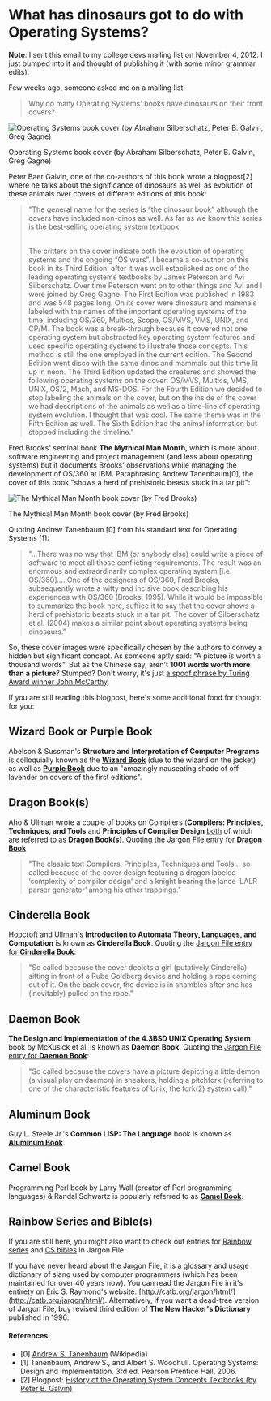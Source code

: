 <h1>What has dinosaurs got to do with Operating Systems?</h1>

**Note**: I sent this email to my college devs mailing list on November 4, 2012. I just bumped into it and thought of publishing it (with some minor grammar edits).

Few weeks ago, someone asked me on a mailing list:
<blockquote>Why do many Operating Systems' books have dinosaurs on their front covers?</blockquote>

<div class="row">
  <div class="hidden-sm col-md-3">
  </div>
  
  <div class="col-sm-12 col-md-6">
    <div class="thumbnail">
      <img class="img-responsive center-block" src="/blog/images/dinOSaurs-1.jpg" alt="Operating Systems book cover (by Abraham Silberschatz, Peter B. Galvin, Greg Gagne)">
      <div class="caption">
        <p>Operating Systems book cover (by Abraham Silberschatz, Peter B. Galvin, Greg Gagne)</p>
      </div>
    </div>
  </div>
  
  <div class="hidden-sm col-md-3">
  </div>
</div>

Peter Baer Galvin, one of the co-authors of this book wrote a blogpost[2] where he talks about the significance of dinosaurs as well as evolution of these animals over covers of different editions of this book:

<blockquote>"The general name for the series is “the dinosaur book” although the covers have included non-dinos as well. As far as we know this series is the best-selling operating system textbook.<br /><br />

The critters on the cover indicate both the evolution of operating systems and the ongoing “OS wars”. I became a co-author on this book in its Third Edition, after it was well established as one of the leading operating systems textbooks by James Peterson and Avi Silberschatz. Over time Peterson went on to other things and Avi and I were joined by Greg Gagne. The First Edition was published in 1983 and was 548 pages long. On its cover were dinosaurs and mammals labeled with the names of the important operating systems of the time, including OS/360, Multics, Scope, OS/MVS, VMS, UNIX, and CP/M. The book was a break-through because it covered not one operating system but abstracted key operating system features and used specific operating systems to illustrate those concepts. This method is still the one employed in the current edition. The Second Edition went disco with the same dinos and mammals but this time lit up in neon. The Third Edition updated the creatures and showed the following operating systems on the cover: OS/MVS, Multics, VMS, UNIX, OS/2, Mach, and MS-DOS. For the Fourth Edition we decided to stop labeling the animals on the cover, but on the inside of the cover we had descriptions of the animals as well as a time-line of operating system evolution. I thought that was cool. The same theme was in the Fifth Edition as well. The Sixth Edition had the animal information but stopped including the timeline."</blockquote>


Fred Brooks' seminal book **The Mythical Man Month**, which is more about software engineering and project management (and less about operating systems) but it documents Brooks' observations while managing the development of OS/360 at IBM. Paraphrasing Andrew Tanenbaum[0], the cover of this book "shows a herd of prehistoric beasts stuck in a tar pit":

<div class="row">
  <div class="hidden-sm col-md-3">
  </div>
  
  <div class="col-sm-12 col-md-6">
    <div class="thumbnail">
      <img class="img-responsive center-block" src="/blog/images/dinOSaurs-2.jpg" alt="The Mythical Man Month book cover (by Fred Brooks)">
      <div class="caption">
        <p>The Mythical Man Month book cover (by Fred Brooks)</p>
      </div>
    </div>
  </div>
  
  <div class="hidden-sm col-md-3">
  </div>
</div>

Quoting Andrew Tanenbaum [0] from his standard text for Operating Systems [1]:
<blockquote>"...There was no way that IBM (or anybody else) could write a piece of software to meet all those conflicting requirements. The result was an enormous and extraordinarily complex operating system [i.e. OS/360].... One of the designers of OS/360, Fred Brooks, subsequently wrote a witty and incisive book describing his experiences with OS/360 (Brooks, 1995). While it would be impossible to summarize the book here, suffice it to say that the cover shows a herd of prehistoric beasts stuck in a tar pit. The cover of Silberschatz et al. (2004) makes a similar point about operating systems being dinosaurs."</blockquote>

So, these cover images were specifically chosen by the authors to convey a hidden but significant concept. As someone aptly said: "A picture is worth a thousand words". But as the Chinese say, aren't **1001 words worth more than a picture**? Stumped? Don't worry, it's just [a spoof phrase by Turing Award winner John McCarthy](https://en.wikipedia.org/w/index.php?title=A_picture_is_worth_a_thousand_words&oldid=855769081#Disagreement).

If you are still reading this blogpost, here's some additional food for thought for you:

## Wizard Book or Purple Book
Abelson & Sussman's **Structure and Interpretation of Computer Programs** is colloquially known as the [**Wizard Book**](http://www.catb.org/jargon/html/W/Wizard-Book.html) (due to the wizard on the jacket) as well as [**Purple Book**](http://www.catb.org/jargon/html/P/Purple-Book.html) due to an "amazingly nauseating shade of off-lavender on covers of the first editions".

## Dragon Book(s)
Aho & Ullman wrote a couple of books on Compilers (**Compilers: Principles, Techniques, and Tools** and **Principles of Compiler Design** [both](https://en.wikipedia.org/wiki/Dragon_Book) of which are referred to as **Dragon Book(s)**. Quoting the [Jargon File entry for **Dragon Book**](http://www.catb.org/jargon/html/D/Dragon-Book.html)

<blockquote>"The classic text Compilers: Principles, Techniques and Tools... so called because of the cover design featuring a dragon labeled ‘complexity of compiler design’ and a knight bearing the lance ‘LALR parser generator’ among his other trappings."</blockquote>

## Cinderella Book
Hopcroft and Ullman's **Introduction to Automata Theory, Languages, and Computation** is known as **Cinderella Book**. Quoting the [Jargon File entry for **Cinderella Book**](http://www.catb.org/jargon/html/C/Cinderella-Book.html):

<blockquote>"So called because the cover depicts a girl (putatively Cinderella) sitting in front of a Rube Goldberg device and holding a rope coming out of it. On the back cover, the device is in shambles after she has (inevitably) pulled on the rope."</blockquote>

## Daemon Book

**The Design and Implementation of the 4.3BSD UNIX Operating System** book by McKusick et al. is known as **Daemon Book**. Quoting the [Jargon File entry for **Daemon Book**](http://www.catb.org/jargon/html/D/daemon-book.html):

<blockquote>"So called because the covers have a picture depicting a little demon (a visual play on daemon) in sneakers, holding a pitchfork (referring to one of the characteristic features of Unix, the fork(2) system call)."</blockquote>

## Aluminum Book

Guy L. Steele Jr.'s **Common LISP: The Language** book is known as [**Aluminum Book**](http://www.catb.org/jargon/html/A/Aluminum-Book.html).

<blockquote></blockquote>

## Camel Book
Programming Perl book by Larry Wall (creator of Perl programming languages) & Randal Schwartz is popularly referred to as [**Camel Book**](http://www.catb.org/jargon/html/C/Camel-Book.html).

## Rainbow Series and Bible(s)

If you are still here, you might also want to check out entries for [Rainbow series](http://www.catb.org/jargon/html/R/rainbow-series.html) and [CS bibles](http://www.catb.org/jargon/html/B/bible.html) in Jargon File.

If you have never heard about the Jargon File, it is a glossary and usage dictionary of slang used by computer programmers (which has been maintained for over 40 years now). You can read the Jargon File in it's entirety on Eric S. Raymond's website: [http://catb.org/jargon/html/](http://catb.org/jargon/html/). Alternatively, if you want a dead-tree version of Jargon File, buy revised third edition of **The New Hacker's Dictionary** published in 1996.

#### References:
* [0] [Andrew S. Tanenbaum](http://en.wikipedia.org/wiki/Andrew_S._Tanenbaum) (Wikipedia)
* [1] Tanenbaum, Andrew S., and Albert S. Woodhull. Operating Systems: Design and Implementation. 3rd ed. Pearson Prentice Hall, 2006.
* [2] Blogpost: [History of the Operating System Concepts Textbooks (by Peter B. Galvin)](https://galvin.info/2007/03/13/history-of-the-operating-system-concepts-textbooks/)
